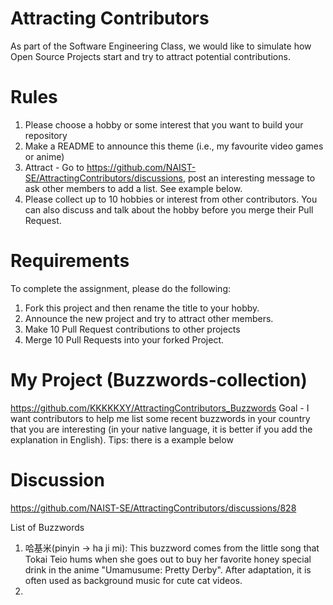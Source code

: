 # Attracting Contributors
As part of the Software Engineering Class, we would like to simulate how Open Source Projects start and try to attract potential contributions.

# Rules

1. Please choose a hobby or some interest that you want to build your repository
2. Make a README to announce this theme (i.e., my favourite video games or anime)
3. Attract - Go to https://github.com/NAIST-SE/AttractingContributors/discussions, post an interesting message to ask other members to add a list. See example below.
4. Please collect up to 10 hobbies or interest from other contributors. You can also discuss and talk about the hobby before you merge their Pull Request.

# Requirements
To complete the assignment, please do the following:
1. Fork this project and then rename the title to your hobby. 
2. Announce the new project and try to attract other members.
3. Make 10 Pull Request contributions to other projects
4. Merge 10 Pull Requests into your forked Project.

# My Project (Buzzwords-collection)
https://github.com/KKKKKXY/AttractingContributors_Buzzwords
Goal - I want contributors to help me list some recent buzzwords in your country that you are interesting (in your native language, it is better if you add the explanation in English).
Tips: there is a example below

# Discussion
https://github.com/NAIST-SE/AttractingContributors/discussions/828

List of Buzzwords
1. 哈基米(pinyin -> ha ji mi): This buzzword comes from the little song that Tokai Teio hums when she goes out to buy her favorite honey special drink in the anime "Umamusume: Pretty Derby". After adaptation, it is often used as background music for cute cat videos.
2.